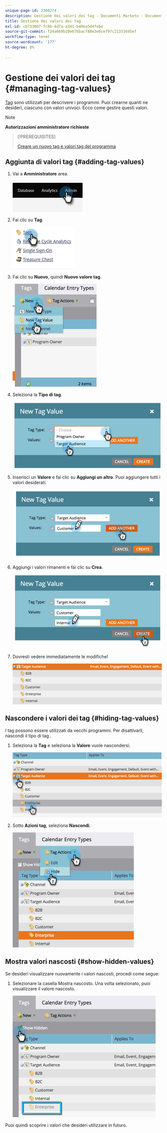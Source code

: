 ```yaml
---
unique-page-id: 2360274
description: Gestione dei valori dei tag - Documenti Marketo - Documentazione del prodotto
title: Gestione dei valori dei tag
exl-id: cb733007-fc8b-4d7a-a341-b40ea5d4febe
source-git-commit: f24a669b10e67bbacf88e3e6cef97c21331695ef
workflow-type: tm+mt
source-wordcount: '177'
ht-degree: 0%

---
```


# Gestione dei valori dei tag {#managing-tag-values}

[Tag](/help/marketo/product-docs/core-marketo-concepts/programs/working-with-programs/understanding-tags.md) sono utilizzati per descrivere i programmi. Puoi crearne quanti ne desideri, ciascuno con valori univoci. Ecco come gestire questi valori.

>[!NOTE]
>
>**Autorizzazioni amministratore richieste**

>[!PREREQUISITES]
>
>[Creare un nuovo tag e valori tag del programma](/help/marketo/product-docs/administration/tags/create-a-new-program-tag-and-tag-values.md)

## Aggiunta di valori tag {#adding-tag-values}

1. Vai a **Amministratore** area.

   ![](assets/managing-tag-values-1.png)

1. Fai clic su **Tag**.

   ![](assets/managing-tag-values-2.png)

1. Fai clic su **Nuovo**, quindi **Nuovo valore tag**.

   ![](assets/managing-tag-values-3.png)

1. Seleziona la **Tipo di tag**.

   ![](assets/managing-tag-values-4.png)

1. Inserisci un **Valore** e fai clic su **Aggiungi un altro**. Puoi aggiungere tutti i valori desiderati.

   ![](assets/managing-tag-values-5.png)

1. Aggiungi i valori rimanenti e fai clic su **Crea**.

   ![](assets/managing-tag-values-6.png)

1. Dovresti vedere immediatamente le modifiche!

   ![](assets/managing-tag-values-7.png)

## Nascondere i valori dei tag {#hiding-tag-values}

I tag possono essere utilizzati da vecchi programmi. Per disattivarli, nascondi il tipo di tag .

1. Seleziona la **Tag** e seleziona la **Valore** vuole nascondersi.

   ![](assets/managing-tag-values-8.png)

1. Sotto **Azioni tag**, seleziona **Nascondi**.

   ![](assets/managing-tag-values-9.png)

## Mostra valori nascosti {#show-hidden-values}

Se desideri visualizzare nuovamente i valori nascosti, procedi come segue:

1. Selezionare la casella Mostra nascosto. Una volta selezionato, puoi visualizzare il valore nascosto.

   ![](assets/managing-tag-values-10.png)

Puoi quindi scoprire i valori che desideri utilizzare in futuro.
